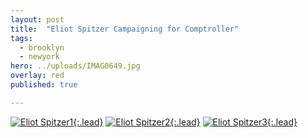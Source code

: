 ```yaml
---
layout: post
title:  "Eliot Spitzer Campaigning for Comptroller"
tags:
  - brooklyn
  - newyork
hero: ../uploads/IMAG0649.jpg
overlay: red
published: true

---
```


[![Eliot Spitzer1](../uploads/IMAG0651.jpg){:.lead}](../uploads/IMAG0651.jpg)
[![Eliot Spitzer2](../uploads/IMAG0650.jpg){:.lead}](../uploads/IMAG0650.jpg)
[![Eliot Spitzer3](../uploads/IMAG0649.jpg){:.lead}](../uploads/IMAG0649.jpg)
